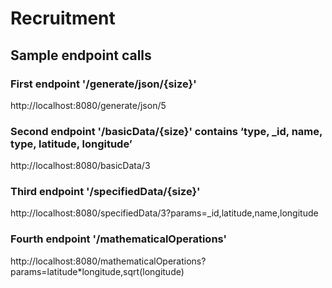 # Recruitment

## Sample endpoint calls

### First endpoint '/generate/json/{size}' 

http://localhost:8080/generate/json/5

### Second endpoint '/basicData/{size}' contains ‘type, _id, name, type, latitude, longitude’

http://localhost:8080/basicData/3

### Third endpoint '/specifiedData/{size}' 

http://localhost:8080/specifiedData/3?params=_id,latitude,name,longitude  

### Fourth endpoint '/mathematicalOperations'

http://localhost:8080/mathematicalOperations?params=latitude*longitude,sqrt(longitude)